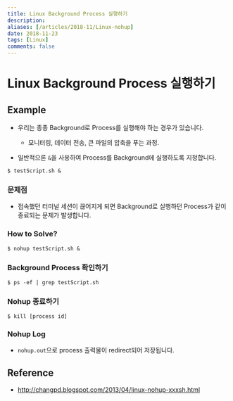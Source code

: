 ```yaml
---
title: Linux Background Process 실행하기
description: 
aliases: [/articles/2018-11/Linux-nohup]
date: 2018-11-23
tags: [Linux]
comments: false
---
```

# Linux Background Process 실행하기
## Example
- 우리는 종종 Background로 Process를 실행해야 하는 경우가 있습니다.
    - 모니터링, 데이터 전송, 큰 파일의 압축을 푸는 과정.

- 일반적으론 `&`을 사용하여 Process를 Background에 실행하도록 지정합니다.

```shell
$ testScript.sh &
```

### 문제점
- 접속했던 터미널 세션이 끊어지게 되면 Background로 실행하던 Process가 같이 종료되는 문제가 발생합니다.


### How to Solve?
```shell
$ nohup testScript.sh &
```

### Background Process 확인하기
```shell
$ ps -ef | grep testScript.sh
```

### Nohup 종료하기
```shell
$ kill [process id]
```

### Nohup Log
- `nohup.out`으로 process 출력물이 redirect되어 저장됩니다.

## Reference
- <http://changpd.blogspot.com/2013/04/linux-nohup-xxxsh.html>
